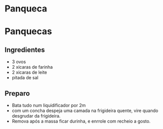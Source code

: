 # Panqueca

# Panquecas

## Ingredientes

- 3 ovos
- 2 xicaras de farinha
- 2 xicaras de leite
- pitada de sal

## Preparo

- Bata tudo num liquidificador por 2m
- com um concha despeja uma camada na frigideira quente, vire quando desgrudar da frigideira.
- Remova após a massa ficar durinha, e enrrole com recheio a gosto.